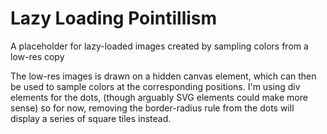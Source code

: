 # Lazy Loading Pointillism

A placeholder for lazy-loaded images created by sampling colors from a low-res copy

The low-res images is drawn on a hidden canvas element, which can then be used to sample colors at the corresponding positions. I'm using div elements for the dots, (though arguably SVG elements could make more sense) so for now, removing the border-radius rule from the dots will display a series of square tiles instead.
